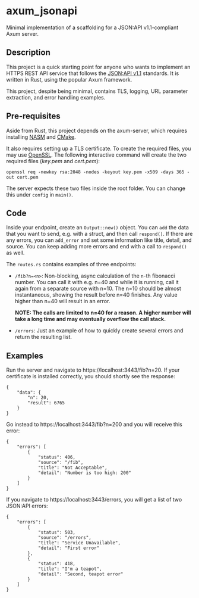 # axum_jsonapi
Minimal implementation of a scaffolding for a JSON:API v1.1-compliant Axum server.

## Description

This project is a quick starting point for anyone who wants to implement an HTTPS REST API service that follows the [JSON:API v1.1](jsonapi.org) standards. It is written in Rust, using the popular Axum framework.

This project, despite being minimal, contains TLS, logging, URL parameter extraction, and error handling examples.

## Pre-requisites

Aside from Rust, this project depends on the axum-server, which requires installing [NASM](https://nasm.us/) and [CMake](cmake.org).

It also requires setting up a TLS certificate. To create the required files, you may use [OpenSSL](openssl.org). The following interactive command will create the two required files (*key.pem* and *cert.pem*):

    openssl req -newkey rsa:2048 -nodes -keyout key.pem -x509 -days 365 -out cert.pem

The server expects these two files inside the root folder. You can change this under `config` in `main()`.

## Code
Inside your endpoint, create an `Output::new()` object. You can `add` the data that you want to send, e.g. with a struct, and then call `respond()`. If there are any errors, you can `add_error` and set some information like title, detail, and source. You can keep adding more errors and end with a call to `respond()` as well.

The `routes.rs` contains examples of three endpoints:

* `/fib?n=<n>`: Non-blocking, async calculation of the `n`-th fibonacci number. You can call it with e.g. n=40 and while it is running, call it again from a separate source with n=10. The n=10 should be almost instantaneous, showing the result before n=40 finishes.
Any value higher than n=40 will result in an error.

   **NOTE: The calls are limited to n=40 for a reason. A higher number will take a long time and may eventually overflow the call stack.** 
* `/errors`: Just an example of how to quickly create several errors and return the resulting list.

## Examples

Run the server and navigate to https://localhost:3443/fib?n=20. If your certificate is installed correctly, you should shortly see the response:

    {
        "data": {
            "n": 20,
            "result": 6765
        }
    }

Go instead to https://localhost:3443/fib?n=200 and you will receive this error:

    {
        "errors": [
            {
                "status": 406,
                "source": "/fib",
                "title": "Not Acceptable",
                "detail": "Number is too high: 200"
            }
        ]
    }

If you navigate to https://localhost:3443/errors, you will get a list of two JSON:API errors:

    {
        "errors": [
            {
                "status": 503,
                "source": "/errors",
                "title": "Service Unavailable",
                "detail": "First error"
            },
            {
                "status": 418,
                "title": "I'm a teapot",
                "detail": "Second, teapot error"
            }
        ]
    }